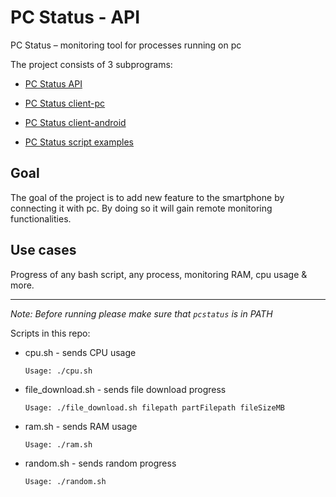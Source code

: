 # PC Status - API

PC Status – monitoring tool for processes running on pc

The project consists of 3 subprograms:

- [PC Status API](https://github.com/pawelhanusik/PCStatus-api)

- [PC Status client-pc](https://github.com/pawelhanusik/PCStatus-client-pc)

- [PC Status client-android](https://github.com/pawelhanusik/PCStatus-client-android)

- [PC Status script examples](https://github.com/pawelhanusik/PCStatus-script-examples)

## Goal

The goal of the project is to add new feature to the smartphone by connecting it with pc. By doing so it will gain remote monitoring functionalities.

## Use cases

Progress of any bash script, any process, monitoring RAM, cpu usage & more.

---

*Note: Before running please make sure that `pcstatus` is in PATH*

Scripts in this repo:

- cpu.sh - sends CPU usage

    `Usage: ./cpu.sh`

- file_download.sh - sends file download progress

    `Usage: ./file_download.sh filepath partFilepath fileSizeMB`

- ram.sh - sends RAM usage

    `Usage: ./ram.sh`

- random.sh - sends random progress

    `Usage: ./random.sh`
